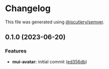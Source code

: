# Changelog

This file was generated using [@jscutlery/semver](https://github.com/jscutlery/semver).

## 0.1.0 (2023-06-20)


### Features

* **mui-avatar:** initial commit ([ed356db](https://github.com/Availity/element/commit/ed356dbaeef699b1a8fb201ec3be8c0bc84d62c9))
